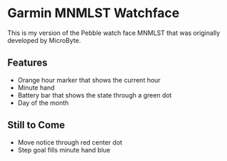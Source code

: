 # Garmin MNMLST Watchface

This is my version of the Pebble watch face MNMLST that was originally developed by MicroByte. 

## Features

- Orange hour marker that shows the current hour 
- Minute hand
- Battery bar that shows the state through a green dot
- Day of the month

## Still to Come

- Move notice through red center dot
- Step goal fills minute hand blue